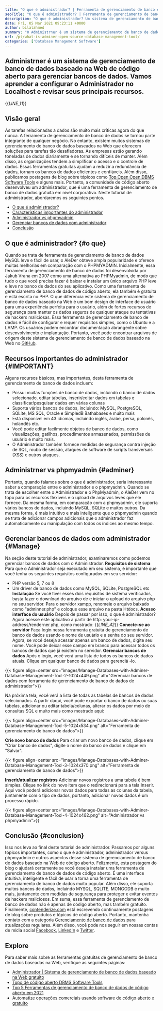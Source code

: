 ```yaml
---
title: "O que é administrador? | Ferramenta de gerenciamento de banco de dados de código aberto" 
seoTitle: "O que é administrador? | Ferramenta de gerenciamento de banco de dados de código aberto" 
description: "O que é administrador? Um sistema de gerenciamento de banco de dados baseado na Web com uma interface amigável para desenvolvedores. Vamos discutir como gerenciar bancos de dados com um administrador de código aberto." 
date: Fri, 05 Mar 2021 09:23:11 +0000
author: bilalahmed
summary: "O Administrner é um sistema de gerenciamento de banco de dados baseado na Web de código aberto para gerenciar bancos de dados. Vamos aprender a configurar o Administrador no Localhost e revisar seus principais recursos." 
url: /pt/what-is-adminer-open-source-database-management-tool/
categories: ['Database Management Software']
---
```


## Administrner é um sistema de gerenciamento de banco de dados baseado na Web de código aberto para gerenciar bancos de dados. Vamos aprender a configurar o Administrador no Localhost e revisar seus principais recursos.
{{_LINE_11_}}

## Visão geral
As tarefas relacionadas a dados são muito mais críticas agora do que nunca. A ferramenta de gerenciamento de banco de dados se tornou parte integrante de qualquer negócio. No entanto, existem muitos sistemas de gerenciamento de banco de dados baseados na Web que oferecem soluções para tarefas tão desafiadoras. As empresas estão gerando toneladas de dados diariamente e se tornando difíceis de manter. Além disso, as organizações tendem a simplificar o acesso e o controle de dados. Essas ferramentas gratuitas ajudam a reduzir a redundância de dados, tornam os bancos de dados eficientes e confiáveis. Além disso, publicamos postagens de blog sobre tópicos como [Top Open Open DBMS Software Tools][1] e alguns mais.
Portanto, a comunidade de código aberto desenvolveu um administrador, que é uma ferramenta de gerenciamento de banco de dados gratuita em nível corporativo. Neste tutorial de administrador, abordaremos os seguintes pontos.
  * [O que é administrador?][2]
  * [Características importantes do administrador][3]
  * [Administrador vs phpmyadmin][4]
  * [Gerenciar bancos de dados com administrador][5]
  * [Conclusão][6]

## O que é administrador?   {#o que}
Quando se trata de ferramenta de gerenciamento de banco de dados MySQL leve e fácil de usar, o AleDer obteve ampla popularidade e oferece muitas melhorias em comparação com o PHPMYADMIN. Inicialmente, essa ferramenta de gerenciamento de banco de dados foi desenvolvida por Jakub Vrana em 2007 como uma alternativa ao PHPMyadmin, de modo que tudo o que você precisa fazer é baixar e instalar um único arquivo PHP leve e leve no banco de dados do seu aplicativo.
Como uma ferramenta de gerenciamento de banco de dados de código aberto, ela também é gratuita e está escrita no PHP. O que diferencia este sistema de gerenciamento de banco de dados baseado na Web é um bom design de interface de usuário para uma experiência perfeita para o usuário, além de fortes recursos de segurança para manter os dados seguros de qualquer ataque ou tentativas de hackers maliciosas. Essa ferramenta de gerenciamento de banco de dados é fácil de configurar e requer requisitos simples, como o Ubuntu e a LAMP. Os usuários podem encontrar documentação abrangente sobre desenvolvimento e implantação. Portanto, você pode encontrar arquivos de origem deste sistema de gerenciamento de banco de dados baseado na Web no [GitHub][7].

## Recursos importantes do administrador   {#IMPORTANT}
Alguns recursos básicos, mas importantes, desta ferramenta de gerenciamento de banco de dados incluem:
  * Possui muitas funções de banco de dados, incluindo o banco de dados selecionado, editar tabelas, inserir/editar dados em tabelas e classificar/pesquisar dados em várias colunas
  * Suporta vários bancos de dados, incluindo: MySQL, PostgreSQL, SQLite, MS SQL, Oracle e SimpledB Bathabases e muito mais
  * Está disponível em 43 idiomas, incluindo inglês, árabe, persa, polonês, holandês etc.
  * Você pode editar facilmente objetos de banco de dados, como visualizações, gatilhos, procedimentos armazenados, permissões de usuário e muito mais.
  * O Administrador também fornece medidas de segurança contra injeção de SQL, roubo de sessão, ataques de software de scripts transversais (XSS) e outros ataques.

## Administrner vs phpmyadmin   {#adminer}
Portanto, quando falamos sobre o que é administrador, seria interessante saber a comparação entre o administrador e o phpmyadmin. Quando se trata de escolher entre o Administrador e o PhpMyadmin, o AleDer vem no topo para os recursos flexíveis e o upload de arquivos leves que ele fornece. Da mesma forma, em comparação com a phpmyadmin, ele suporta vários bancos de dados, incluindo MySQL, SQLite e muitos outros. Da mesma forma, é mais intuitivo e mais inteligente que o phpmyadmin quando se trata de adicionar campos adicionais que o administrador faz automaticamente ou manipulação com todos os índices ao mesmo tempo.

## Gerenciar bancos de dados com administrador   {#Manage}
Na seção deste tutorial de administrador, examinaremos como podemos gerenciar bancos de dados com o Administrador.
**Requisitos de sistema**
Para que o Administrador seja executado em seu sistema, é importante que você tenha os seguintes requisitos configurados em seu servidor:
  * PHP versão 5, 7 ou 8
  * Um driver de banco de dados como MySQL, SQLite, PostgreSQL etc
**Instalação**
Se você tiver esses dois requisitos de sistema verificados, basta fazer o download do arquivo de [][8] e iniciar o upload do arquivo php no seu servidor. Para o servidor xampp, renomeie o arquivo baixado como "adminner.php" e coloque esse arquivo na pasta Htdocs.
**Acesso interface do usuário** 
Depois de passar por isso, o que é administrador? Agora acesse este aplicativo a partir de http: your-ip-address/renderner.php, como mostrado:
{{_LINE_42_}}
**Conecte-se ao servidor**
Faça login nessa ferramenta gratuita de gerenciamento de banco de dados usando o nome de usuário e a senha do seu servidor. Agora, se você deseja acessar apenas um banco de dados, digite seu nome. Você pode deixar esse campo em branco para acessar todos os bancos de dados que já existem no servidor.
**Gerenciar bancos de dados** 
Após o login, você verá uma lista de todos os bancos de dados atuais. Clique em qualquer banco de dados para gerenciá -lo.

{{< figure align=center src="images/Manage-Databases-with-Adminer-Database-Management-Tool-2-1024x449.png" alt="Gerenciar bancos de dados com ferramenta de gerenciamento de banco de dados de administrador">}}

Na próxima tela, você verá a lista de todas as tabelas de bancos de dados selecionados. A partir daqui, você pode exportar o banco de dados ou suas tabelas, adicionar ou editar tabela/colunas, alterar os dados por meio de consultas SQL e muito mais como mostrado aqui:

{{< figure align=center src="images/Manage-Databases-with-Adminer-Database-Management-Tool-5-1024x534.png" alt="Ferramenta de gerenciamento de banco de dados">}}

**Crie novo banco de dados** 
Para criar um novo banco de dados, clique em "Criar banco de dados", digite o nome do banco de dados e clique em "Salvar".

{{< figure align=center src="images/Manage-Databases-with-Adminer-Database-Management-Tool-3-1024x370.png" alt="Ferramenta de gerenciamento de banco de dados">}}

**Inserir/atualizar registros** 
Adicionar novos registros a uma tabela é bem simples. Clique no link do novo item que o redirecionará para a tela Inserir. Aqui você poderá adicionar novos dados para todas as colunas da tabela, juntamente com o tipo de dados, portanto, adicionar novos dados é um processo rápido.

{{< figure align=center src="images/Manage-Databases-with-Adminer-Database-Management-Tool-4-1024x462.png" alt="Administrador vs phpmyadmin">}}


## Conclusão   {#conclusion}
Isso nos leva ao final deste tutorial de administrador. Passamos por alguns tópicos importantes, como o que é administrador, administrador versus phpmyadmin e outros aspectos desse sistema de gerenciamento de banco de dados baseado na Web de código aberto. Felizmente, esta postagem do blog o ajudará certamente se você deseja instalar uma ferramenta de gerenciamento de banco de dados de código aberto. É uma interface intuitiva, inteligente e fácil de usar a torna uma ferramenta de gerenciamento de banco de dados muito popular. Além disso, ele suporta muitos bancos de dados, incluindo MYSQL, SQLITE, MONGODB e muito mais, juntamente com medidas de segurança para proteger e evitar eventos de hackers maliciosos. Em suma, essa ferramenta de gerenciamento de banco de dados não é apenas de código aberto, mas também gratuito.
Finalmente, [contenderize.com][9] está escrevendo continuamente postagens de blog sobre produtos e tópicos de código aberto. Portanto, mantenha contato com a categoria [Gerenciamento de banco de dados][10] para atualizações regulares. Além disso, você pode nos seguir em nossas contas de mídia social [Facebook][11], [LinkedIn][12] e [Twitter][13].

## Explore
Para saber mais sobre as ferramentas gratuitas de gerenciamento de banco de dados baseadas na Web, verifique as seguintes páginas:
  * [Administrador | Sistema de gerenciamento de banco de dados baseado na Web gratuito][14]
  * [Topo de código aberto DBMS Software Tools][1]
  * [Top 5 Ferramentas de gerenciamento de banco de dados de código aberto em 2021][15]
  * [Automatize operações comerciais usando software de código aberto e gratuito][16]

  
[1]: https://products.containerize.com/database-management
[2]: #what
[3]: #important
[4]: #adminer
[5]: #manage
[6]: #conclusion
[7]: https://github.com/vrana/adminer
[8]: https://www.adminer.org/
[9]: https://www.containerize.com/
[10]: https://products.containerize.com/database-management/
[11]: https://web.facebook.com/containerize
[12]: https://www.linkedin.com/company/containerize/
[13]: https://twitter.com/containerize_co
[14]: https://products.containerize.com/database-management/adminer
[15]: https://blog.containerize.com/2021/01/16/top-5-open-source-database-management-tools-in-2021/
[16]: https://blog.containerize.com/blogging/automate-business-operations-using-open-source-software/
